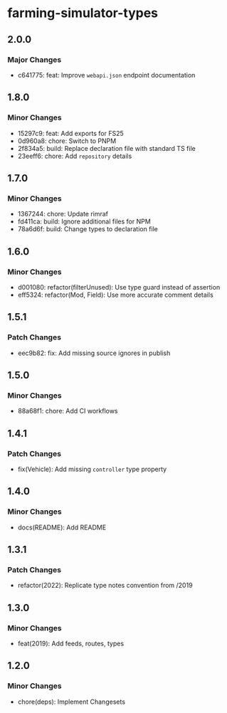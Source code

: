 # farming-simulator-types

## 2.0.0

### Major Changes

- c641775: feat: Improve `webapi.json` endpoint documentation

## 1.8.0

### Minor Changes

- 15297c9: feat: Add exports for FS25
- 0d960a8: chore: Switch to PNPM
- 2f834a5: build: Replace declaration file with standard TS file
- 23eeff6: chore: Add `repository` details

## 1.7.0

### Minor Changes

- 1367244: chore: Update rimraf
- fd411ca: build: Ignore additional files for NPM
- 78a6d6f: build: Change types to declaration file

## 1.6.0

### Minor Changes

- d001080: refactor(filterUnused): Use type guard instead of assertion
- eff5324: refactor(Mod, Field): Use more accurate comment details

## 1.5.1

### Patch Changes

- eec9b82: fix: Add missing source ignores in publish

## 1.5.0

### Minor Changes

- 88a68f1: chore: Add CI workflows

## 1.4.1

### Patch Changes

- fix(Vehicle): Add missing `controller` type property

## 1.4.0

### Minor Changes

- docs(README): Add README

## 1.3.1

### Patch Changes

- refactor(2022): Replicate type notes convention from /2019

## 1.3.0

### Minor Changes

- feat(2019): Add feeds, routes, types

## 1.2.0

### Minor Changes

- chore(deps): Implement Changesets
